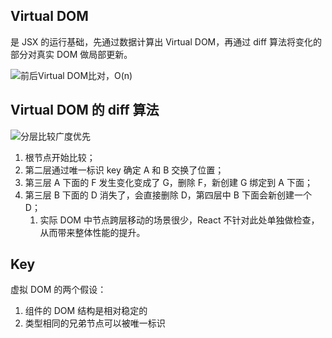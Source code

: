 ## Virtual DOM

是 JSX 的运行基础，先通过数据计算出 Virtual DOM，再通过 diff 算法将变化的部分对真实 DOM 做局部更新。

![前后Virtual DOM比对，O(n)](https://blog-1252173264.cos.ap-shanghai.myqcloud.com/1650769065213-ec24dd85-e86e-452d-8d05-8201e0209caf.png)

## Virtual DOM 的 diff 算法

![分层比较广度优先](https://blog-1252173264.cos.ap-shanghai.myqcloud.com/1650769146959-8ca08013-b427-4c19-9c51-94d9d211647d.png)

1. 根节点开始比较；
2. 第二层通过唯一标识 key 确定 A 和 B 交换了位置；
3. 第三层 A 下面的 F 发生变化变成了 G，删除 F，新创建 G 绑定到 A 下面；
4. 第三层 B 下面的 D 消失了，会直接删除 D，第四层中 B 下面会新创建一个 D；
   1. 实际 DOM 中节点跨层移动的场景很少，React 不针对此处单独做检查，从而带来整体性能的提升。

## Key

虚拟 DOM 的两个假设：

1. 组件的 DOM 结构是相对稳定的
2. 类型相同的兄弟节点可以被唯一标识
